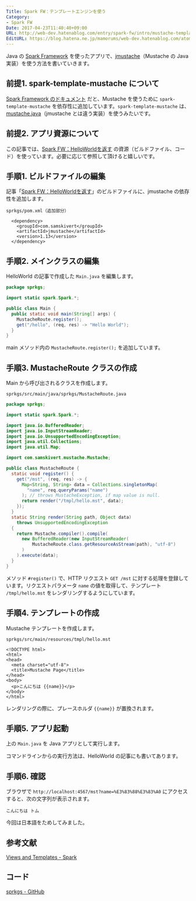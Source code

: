 ```yaml
---
Title: Spark FW：テンプレートエンジンを使う
Category:
- Spark FW
Date: 2017-04-23T11:40:40+09:00
URL: http://web-dev.hatenablog.com/entry/spark-fw/intro/mustache-template
EditURL: https://blog.hatena.ne.jp/mamorums/web-dev.hatenablog.com/atom/entry/10328749687239057140
---
```


Java の [Spark Framework](http://sparkjava.com/) を使ったアプリで、[jmustache](https://github.com/samskivert/jmustache)（Mustache の Java実装）を使う方法を書いていきます。


## 前提1. spark-template-mustache について
[Spark Framework のドキュメント](http://sparkjava.com/documentation.html#views-templates) だと、Mustache を使うために `spark-template-mustache` を依存性に追加しています。`spark-template-mustache` は、[mustache.java](https://github.com/spullara/mustache.java)（jmustache とは違う実装）を使うみたいです。


## 前提2. アプリ資源について
この記事では、[Spark FW：HelloWorldを返す](/entry/spark-fw/intro/hello-world) の資源（ビルドファイル、コード）を使っています。必要に応じて参照して頂けると嬉しいです。


## 手順1. ビルドファイルの編集
記事「[Spark FW：HelloWorldを返す](/entry/spark-fw/intro/hello-world)」のビルドファイルに、jmustache の依存性を追加します。

`sprkgs/pom.xml（追加部分）`

```
  <dependency>
    <groupId>com.samskivert</groupId>
    <artifactId>jmustache</artifactId>
    <version>1.13</version>
  </dependency>
```


## 手順2. メインクラスの編集
HelloWorld の記事で作成した  `Main.java` を編集します。

```java
package sprkgs;

import static spark.Spark.*;

public class Main {
  public static void main(String[] args) {
    MustacheRoute.register();
    get("/hello", (req, res) -> "Hello World");
  }
}
```

main メソッド内の `MustacheRoute.register();` を追加しています。


## 手順3. MustacheRoute クラスの作成
Main から呼び出されるクラスを作成します。

`sprkgs/src/main/java/sprkgs/MustacheRoute.java`

```java
package sprkgs;

import static spark.Spark.*;

import java.io.BufferedReader;
import java.io.InputStreamReader;
import java.io.UnsupportedEncodingException;
import java.util.Collections;
import java.util.Map;

import com.samskivert.mustache.Mustache;

public class MustacheRoute {
  static void register() {
    get("/mst", (req, res) -> {
      Map<String, String> data = Collections.singletonMap(
        "name", req.queryParams("name")
      ); // throws MustacheException, if map value is null.
      return render("/tmpl/hello.mst", data);
    });
  }
  static String render(String path, Object data)
    throws UnsupportedEncodingException
  {
    return Mustache.compiler().compile(
      new BufferedReader(new InputStreamReader(
          MustacheRoute.class.getResourceAsStream(path), "utf-8")
      )
    ).execute(data);
  }
}
```

メソッド `#register()` で、HTTP リクエスト `GET /mst` に対する処理を登録しています。リクエストパラメータ `name` の値を取得して、テンプレート `/tmpl/hello.mst` をレンダリングするようにしています。


## 手順4. テンプレートの作成
Mustache テンプレートを作成します。

`sprkgs/src/main/resources/tmpl/hello.mst`

```
<!DOCTYPE html>
<html>
<head>
  <meta charset="utf-8">
  <title>Mustache Page</title>
</head>
<body>
  <p>こんにちは {{name}}</p>
</body>
</html>
```

レンダリングの際に、プレースホルダ `{{name}}` が置換されます。


## 手順5. アプリ起動
上の `Main.java` を Java アプリとして実行します。

コマンドラインからの実行方法は、HelloWorld の記事にも書いてあります。


## 手順6. 確認
ブラウザで `http://localhost:4567/mst?name=%E3%83%88%E3%83%A0` にアクセスすると、次の文字列が表示されます。

```
こんにちは トム
```

今回は日本語をためしてみました。



## 参考文献
[Views and Templates - Spark](http://sparkjava.com/documentation.html#views-templates)


## コード
[sprkgs - GitHub](https://github.com/mamorum/blog/tree/master/code/sprkgs)
